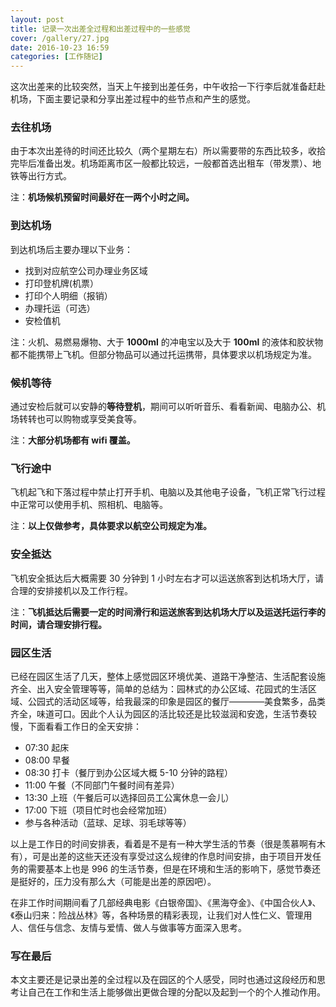 ```yaml
---
layout: post
title: 记录一次出差全过程和出差过程中的一些感觉
cover: /gallery/27.jpg
date: 2016-10-23 16:59
categories: [工作随记]
---
```


这次出差来的比较突然，当天上午接到出差任务，中午收拾一下行李后就准备赶赴机场，下面主要记录和分享出差过程中的些节点和产生的感觉。

### 去往机场

由于本次出差待的时间还比较久（两个星期左右）所以需要带的东西比较多，收拾完毕后准备出发。机场距离市区一般都比较远，一般都首选出租车（带发票）、地铁等出行方式。

注：**机场候机预留时间最好在一两个小时之间。**

### 到达机场

到达机场后主要办理以下业务：

- 找到对应航空公司办理业务区域
- 打印登机牌(机票）
- 打印个人明细（报销）
- 办理托运（可选）
- 安检值机

注：火机、易燃易爆物、大于 **1000ml** 的冲电宝以及大于 **100ml** 的液体和胶状物都不能携带上飞机。但部分物品可以通过托运携带，具体要求以机场规定为准。

<!--more-->

### 候机等待

通过安检后就可以安静的**等待登机**，期间可以听听音乐、看看新闻、电脑办公、机场转转也可以购物或享受美食等。

注：**大部分机场都有 wifi 覆盖。**

### 飞行途中

飞机起飞和下落过程中禁止打开手机、电脑以及其他电子设备，飞机正常飞行过程中正常可以使用手机、照相机、电脑等。

注：**以上仅做参考，具体要求以航空公司规定为准。**

### 安全抵达

飞机安全抵达后大概需要 30 分钟到 1 小时左右才可以运送旅客到达机场大厅，请合理的安排接机以及工作行程。

注：**飞机抵达后需要一定的时间滑行和运送旅客到达机场大厅以及运送托运行李的时间，请合理安排行程。**

### 园区生活

已经在园区生活了几天，整体上感觉园区环境优美、道路干净整洁、生活配套设施齐全、出入安全管理等等，简单的总结为：园林式的办公区域、花园式的生活区域、公园式的活动区域等，给我最深的印象是园区的餐厅————美食繁多，品类齐全，味道可口。因此个人认为园区的活比较还是比较滋润和安逸，生活节奏较慢，下面看看工作日的全天安排：

- 07:30 起床
- 08:00 早餐
- 08:30 打卡（餐厅到办公区域大概 5-10 分钟的路程）
- 11:00 午餐（不同部门午餐时间有差异）
- 13:30 上班（午餐后可以选择回员工公寓休息一会儿）
- 17:00 下班（项目忙时也会经常加班）
- 参与各种活动（蓝球、足球、羽毛球等等）

以上是工作日的时间安排表，看着是不是有一种大学生活的节奏（很是羡慕啊有木有），可是出差的这些天还没有享受过这么规律的作息时间安排，由于项目开发任务的需要基本上也是 996 的生活节奏，但是在环境和生活的影响下，感觉节奏还是挺好的，压力没有那么大（可能是出差的原因吧）。

在非工作时间期间看了几部经典电影《白银帝国》、《黑海夺金》、《中国合伙人》、《泰山归来：险战丛林》等，各种场景的精彩表现，让我们对人性仁义、管理用人、信任与信念、友情与爱情、做人与做事等方面深入思考。

### 写在最后

本文主要还是记录出差的全过程以及在园区的个人感受，同时也通过这段经历和思考让自己在工作和生活上能够做出更做合理的分配以及起到一个的个人推动作用。
